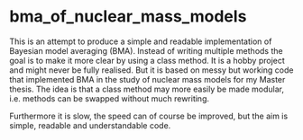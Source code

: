 # bma_of_nuclear_mass_models

This is an attempt to produce a simple and readable implementation of Bayesian model averaging (BMA).
Instead of writing multiple methods the goal is to make it more clear by using a class method.
It is a hobby project and might never be fully realised. But it is based on messy but working code
that implemented BMA in the study of nuclear mass models for my Master thesis. The idea is that
a class method may more easily be made modular, i.e. methods can be swapped without much rewriting.

Furthermore it is slow, the speed can of course be improved, but the aim is simple, readable and
understandable code.
